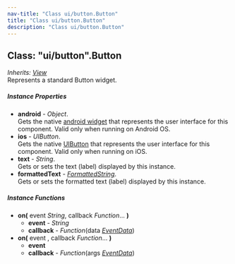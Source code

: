 ```yaml
---
nav-title: "Class ui/button.Button"
title: "Class ui/button.Button"
description: "Class ui/button.Button"
---
```

## Class: "ui/button".Button  
_Inherits:_ [_View_](../../ui/core/view/View.md)  
Represents a standard Button widget.

##### Instance Properties
 - **android** - _Object_.    
  Gets the native [android widget](http://developer.android.com/reference/android/widget/Button.html) that represents the user interface for this component. Valid only when running on Android OS.
 - **ios** - _UIButton_.    
  Gets the native [UIButton](https://developer.apple.com/library/ios/documentation/UIKit/Reference/UIButton_Class/) that represents the user interface for this component. Valid only when running on iOS.
 - **text** - _String_.    
  Gets or sets the text (label) displayed by this instance.
 - **formattedText** - [_FormattedString_](../../text/formatted-string/FormattedString.md).    
  Gets or sets the formatted text (label) displayed by this instance.

##### Instance Functions
 - **on(** event _String_, callback _Function_... **)**
   - **event** - _String_
   - **callback** - _Function_(data [_EventData_](../../data/observable/EventData.md))
 - **on(** event , callback _Function_... **)**
   - **event**
   - **callback** - _Function_(args [_EventData_](../../data/observable/EventData.md))